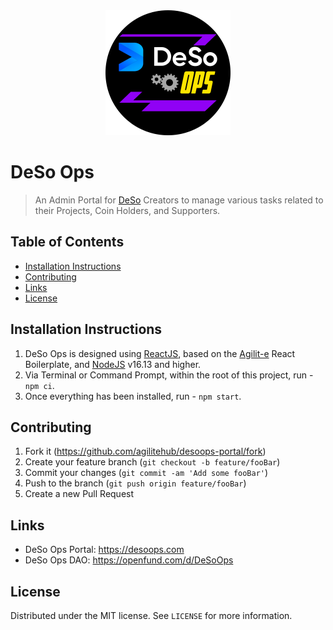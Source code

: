 <center><img src="./assets/deso-ops-logo-transparent.png" width="200" /></center>

# DeSo Ops

> An Admin Portal for [DeSo](https://deso.com) Creators to manage various tasks related to their Projects, Coin Holders, and Supporters.

## Table of Contents

- [Installation Instructions](#installation-instructions)
- [Contributing](#contributing)
- [Links](#links)
- [License](#license)

## Installation Instructions

1. DeSo Ops is designed using [ReactJS](https://reactjs.org), based on the [Agilit-e](https://agilite.io) React Boilerplate, and [NodeJS](https://nodejs.org/en/) v16.13 and higher.
2. Via Terminal or Command Prompt, within the root of this project, run - `npm ci`.
3. Once everything has been installed, run - `npm start`.

## Contributing

1. Fork it (<https://github.com/agilitehub/desoops-portal/fork>)
2. Create your feature branch (`git checkout -b feature/fooBar`)
3. Commit your changes (`git commit -am 'Add some fooBar'`)
4. Push to the branch (`git push origin feature/fooBar`)
5. Create a new Pull Request

## Links

- DeSo Ops Portal: https://desoops.com
- DeSo Ops DAO: https://openfund.com/d/DeSoOps

## License

Distributed under the MIT license. See `LICENSE` for more information.
